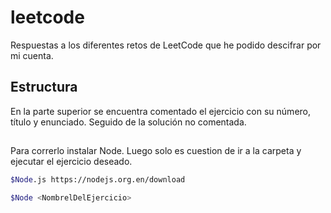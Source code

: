 # leetcode

Respuestas a los diferentes retos de LeetCode que he podido descifrar por mi cuenta.

## Estructura

En la parte superior se encuentra comentado el ejercicio con su número, título y enunciado. Seguido de la solución no comentada.

##

Para correrlo instalar Node. Luego solo es cuestion de ir a la carpeta y ejecutar el ejercicio deseado.

```bash
$Node.js https://nodejs.org.en/download

$Node <NombrelDelEjercicio>

```

